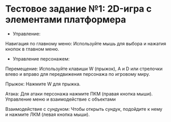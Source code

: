 # Тестовое задание №1: 2D-игра с элементами платформера 
- Управление:

Навигация по главному меню:
Используйте мышь для выбора и нажатия кнопок в главном меню.

- Управление персонажем:

Перемещение:
Используйте клавиши W (прыжок), A и D или стрелочки влево и вправо для передвижения персонажа по игровому миру.

Прыжок:
Нажмите W для прыжка.

Атака:
Для атаки персонажа нажмите ПКМ (правая кнопка мыши).
Управление меню и взаимодействие с объектами

Взаимодействие с сундуком:
Чтобы открыть сундук, подойдите к нему и нажмите ЛКМ (левая кнопка мыши).
